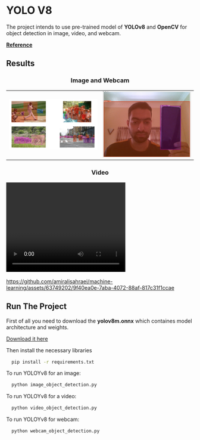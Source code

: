 # YOLO V8
The project intends to use pre-trained model of **YOLOv8** and **OpenCV** for object detection in image, video, and webcam.

[**Reference**](https://github.com/ibaiGorordo/ONNX-YOLOv8-Object-Detection/tree/main)

## Results
  
<div align="center"><h3>Image and Webcam</h3></div>
<table>
<tr>
<td><img src="results/result.png"></td>
<td><img src="results/result2.png"></td> 
</tr>
</table>

<div align="center"><h3>Video</h3></div>
<div>
<video width="320" height="240">
  <source src="results/result3.mp4" type="video/mp4">
</video>
</div>

https://github.com/amiralisahraei/machine-learning/assets/63749202/9f40ea0e-7aba-4072-88af-817c31f1ccae


## Run The Project
First of all you need to download the **yolov8m.onnx** which containes model architecture and weights.

[Download it here](https://colab.research.google.com/drive/1-yZg6hFg27uCPSycRCRtyezHhq_VAHxQ?usp=sharing)

Then install the necessary libraries

```bash
  pip install -r requirements.txt
```
To run YOLOYv8 for an image:
```bash
  python image_object_detection.py
```
To run YOLOYv8 for a video:
```bash
  python video_object_detection.py
```
To run YOLOYv8 for webcam:
```bash
  python webcam_object_detection.py
```
